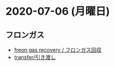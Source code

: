 # 2020-07-06 (月曜日)

## フロンガス

- [	freon gas recovery / フロンガス回収](https://ejje.weblio.jp/content/%E3%83%95%E3%83%AD%E3%83%B3%E3%82%AC%E3%82%B9%E5%9B%9E%E5%8F%8E)
- [transfer/引き渡し](https://ejje.weblio.jp/content/%E5%BC%95%E3%81%8D%E6%B8%A1%E3%81%97)
